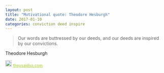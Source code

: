 ```yaml
---
layout: post
title: "Motivational quote: Theodore Hesburgh"
date: 2017-01-10
categories: conviction deed inspire
---
```

> Our words are buttressed by our deeds, and our deeds are inspired by our convictions.

Theodore Hesburgh

<span style="z-index:50;font-size:0.9em;"><img src="https://theysaidso.com/branding/theysaidso.png" height="20" width="20" alt="theysaidso.com"/><a href="https://theysaidso.com" title="Powered by quotes from theysaidso.com" style="color: #9fcc25; margin-left: 4px; vertical-align: middle;">theysaidso.com</a></span>
